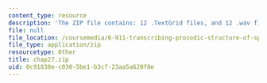 ```yaml
---
content_type: resource
description: 'The ZIP file contains: 12 .TextGrid files, and 12 .wav files.'
file: null
file_location: /coursemedia/6-911-transcribing-prosodic-structure-of-spoken-utterances-with-tobi-january-iap-2006/0c91838ec0305be1b3cf23aa5a620f8e_chap27.zip
file_type: application/zip
resourcetype: Other
title: chap27.zip
uid: 0c91838e-c030-5be1-b3cf-23aa5a620f8e
---
```

